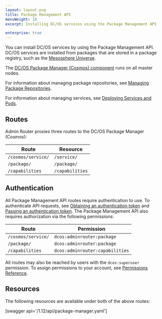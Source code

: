 ```yaml
---
layout: layout.pug
title: Package Management API
menuWeight: 10
excerpt: Installing DC/OS services using the Package Management API

enterprise: true
---
```


You can install DC/OS services by using the Package Management API. DC/OS services are installed from packages that are stored in a package registry, such as the [Mesosphere Universe](/dcos/1.12/overview/concepts/#mesosphere-universe).

The [DC/OS Package Manager (Cosmos) component](/dcos/1.12/overview/architecture/components/#dcos-package-manager) runs on all master nodes.

For information about managing package repositories, see [Managing Package Repositories](/dcos/1.12/administering-clusters/repo/).

For information about managing services, see [Deploying Services and Pods](/dcos/1.12/deploying-services/).


## Routes
Admin Router proxies three routes to the DC/OS Package Manager (Cosmos):

| Route | Resource |
|-------|----------|
| `/cosmos/service/` | `/service/` |
| `/package/` | `/package/` |
| `/capabilities` | `/capabilities` |


## Authentication

All Package Management API routes require authentication to use. To authenticate API requests, see [Obtaining an authentication token](/dcos/1.12/security/ent/iam-api/#obtaining-an-authentication-token) and [Passing an authentication token](/dcos/1.12/security/ent/iam-api/#passing-an-authentication-token). The Package Management API also requires authorization via the following permissions:

| Route | Permission |
|-------|----------|
| `/cosmos/service/` | `dcos:adminrouter:package` |
| `/package/` | `dcos:adminrouter:package` |
| `/capabilities` | `dcos:adminrouter:capabilities` |

All routes may also be reached by users with the `dcos:superuser` permission. To assign permissions to your account, see [Permissions Reference](/dcos/1.12/security/ent/perms-reference/).


## Resources

The following resources are available under both of the above routes:

[swagger api='/1.12/api/package-manager.yaml']
